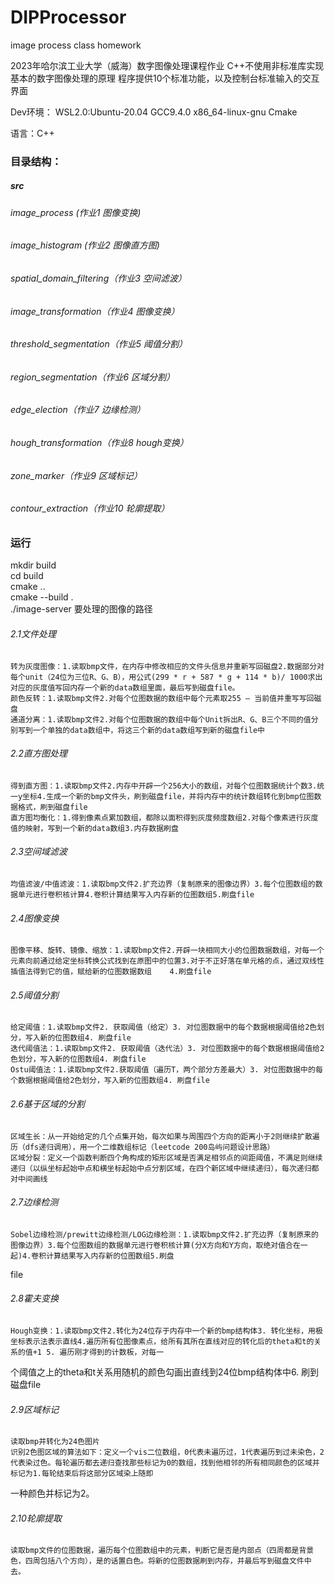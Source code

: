 # DIPProcessor
image process class homework

2023年哈尔滨工业大学（威海）数字图像处理课程作业
C++不使用非标准库实现基本的数字图像处理的原理
程序提供10个标准功能，以及控制台标准输入的交互界面

Dev环境：
WSL2.0:Ubuntu-20.04  GCC9.4.0 x86_64-linux-gnu Cmake

语言：C++

### 目录结构：
##### src
###### image_process (作业1 图像变换)
###### image_histogram (作业2 图像直方图)
###### spatial_domain_filtering（作业3 空间滤波）
###### image_transformation（作业4 图像变换）
###### threshold_segmentation（作业5 阈值分割）
###### region_segmentation（作业6 区域分割）
###### edge_election（作业7 边缘检测）
###### hough_transformation（作业8 hough变换）
###### zone_marker（作业9 区域标记）
###### contour_extraction（作业10 轮廓提取）

### 运行
mkdir build  
cd build  
cmake ..  
cmake --build .  
./image-server 要处理的图像的路径  

###### 2.1文件处理
	转为灰度图像：1.读取bmp文件，在内存中修改相应的文件头信息并重新写回磁盘2.数据部分对每个unit（24位为三位R、G、B），用公式(299 * r + 587 * g + 114 * b)/ 1000求出对应的灰度值写回内存一个新的data数组里面，最后写到磁盘file。
	颜色反转：1.读取bmp文件2.对每个位图数据的数组中每个元素取255 – 当前值并重写写回磁盘
	通道分离：1.读取bmp文件2.对每个位图数据的数组中每个Unit拆出R、G、B三个不同的值分别写到一个单独的data数组中，将这三个新的data数组写到新的磁盘file中
###### 2.2直方图处理
	得到直方图：1.读取bmp文件2.内存中开辟一个256大小的数组，对每个位图数据统计个数3.统一y坐标4.生成一个新的bmp文件头，刷到磁盘file，并将内存中的统计数组转化到bmp位图数据格式，刷到磁盘file
	直方图均衡化：1.得到像素点累加数组，都除以面积得到灰度频度数组2.对每个像素进行灰度值的映射，写到一个新的data数组3.内存数据刷盘
###### 2.3空间域滤波
	均值滤波/中值滤波：1.读取bmp文件2.扩充边界（复制原来的图像边界）3.每个位图数组的数据单元进行卷积核计算4.卷积计算结果写入内存新的位图数组5.刷盘file
###### 2.4图像变换
	图像平移、旋转、镜像、缩放：1.读取bmp文件2.开辟一块相同大小的位图数据数组，对每一个元素向前通过给定坐标转换公式找到在原图中的位置3.对于不正好落在单元格的点，通过双线性插值法得到它的值，赋给新的位图数据数组    4.刷盘file
###### 2.5阈值分割
	给定阈值：1.读取bmp文件2. 获取阈值（给定）3. 对位图数据中的每个数据根据阈值给2色划分，写入新的位图数组4. 刷盘file
	迭代阈值法：1.读取bmp文件2. 获取阈值（迭代法）3. 对位图数据中的每个数据根据阈值给2色划分，写入新的位图数组4. 刷盘file
	Ostu阈值法：1.读取bmp文件2.获取阈值（遍历T，两个部分方差最大）3. 对位图数据中的每个数据根据阈值给2色划分，写入新的位图数组4. 刷盘file
###### 2.6基于区域的分割
	区域生长：从一开始给定的几个点集开始，每次如果与周围四个方向的距离小于2则继续扩散遍历（dfs递归调用），用一个二维数组标记（leetcode 200岛屿问题设计思路）
	区域分裂：定义一个函数判断四个角构成的矩形区域是否满足相邻点的间距阈值，不满足则继续递归（以纵坐标起始中点和横坐标起始中点分割区域，在四个新区域中继续递归），每次递归都对中间画线
###### 2.7边缘检测
	Sobel边缘检测/prewitt边缘检测/LOG边缘检测：1.读取bmp文件2.扩充边界（复制原来的图像边界）3.每个位图数组的数据单元进行卷积核计算(分X方向和Y方向，取绝对值合在一起)4.卷积计算结果写入内存新的位图数组5.刷盘 
  file
###### 2.8霍夫变换
	Hough变换：1.读取bmp文件2.转化为24位存于内存中一个新的bmp结构体3. 转化坐标，用极坐标表示法表示直线4.遍历所有位图像素点，给所有其所在直线对应的转化后的theta和t的关系的值+1 5. 遍历刚才得到的计数板，对每一 
  个阈值之上的theta和t关系用随机的颜色勾画出直线到24位bmp结构体中6. 刷到磁盘file
###### 2.9区域标记
	读取bmp并转化为24色图片
	识别2色图区域的算法如下：定义一个vis二位数组，0代表未遍历过，1代表遍历到过未染色，2代表染过色。每轮遍历都去递归查找那些标记为0的数组，找到他相邻的所有相同颜色的区域并标记为1.每轮结束后将这部分区域染上随即 
   一种颜色并标记为2。
###### 2.10轮廓提取
	读取bmp文件的位图数据，遍历每个位图数组中的元素，判断它是否是内部点（四周都是背景色，四周包括八个方向），是的话置白色。将新的位图数据刷到内存，并最后写到磁盘文件中去。
